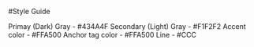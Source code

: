#Style Guide

Primay (Dark) Gray - #434A4F
Secondary (Light) Gray - #F1F2F2
Accent color - #FFA500
Anchor tag color - #FFA500
Line - #CCC




